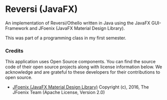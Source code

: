 # Reversi (JavaFX)
An implementation of Reversi/Othello written in Java using the JavaFX GUI-Framework and JFoenix (JavaFX Material Design Library).

This was part of a programming class in my first semester.

### Credits
This application uses Open Source components. You can find the source code of their open source projects along with license information below. We acknowledge and are grateful to these developers for their contributions to open source.

* [JFoenix (JavaFX Material Design Library)](https://github.com/jfoenixadmin/JFoenix) Copyright (c), 2016, The JFoenix Team (Apache License, Version 2.0)
